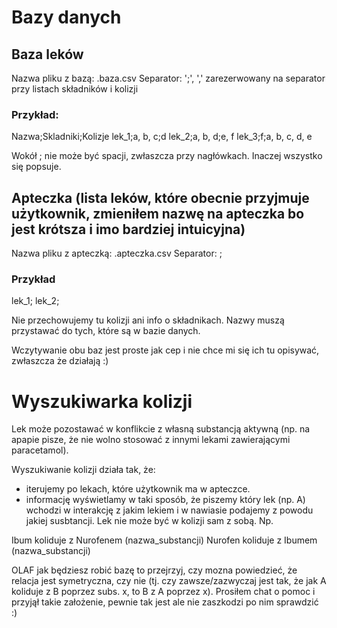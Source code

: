 # Bazy danych
## Baza leków
Nazwa pliku z bazą: .baza.csv
Separator: ';', ',' zarezerwowany na separator przy listach składników i kolizji

### Przykład:
Nazwa;Skladniki;Kolizje
lek_1;a, b, c;d
lek_2;a, b, d;e, f
lek_3;f;a, b, c, d, e

Wokół ; nie może być spacji, zwłaszcza przy nagłówkach. Inaczej wszystko się popsuje. 

## Apteczka (lista leków, które obecnie przyjmuje użytkownik, zmieniłem nazwę na apteczka bo jest krótsza i imo bardziej intuicyjna)
Nazwa pliku z apteczką: .apteczka.csv
Separator: ;

### Przykład
lek_1;
lek_2;

Nie przechowujemy tu kolizji ani info o składnikach. Nazwy muszą przystawać do tych, które są w bazie danych. 

Wczytywanie obu baz jest proste jak cep i nie chce mi się ich tu opisywać, zwłaszcza że działają :)

# Wyszukiwarka kolizji

Lek może pozostawać w konflikcie z własną substancją aktywną (np. na apapie pisze, że nie wolno stosować z innymi lekami zawierającymi paracetamol). 

Wyszukiwanie kolizji działa tak, że:
- iterujemy po lekach, które użytkownik ma w apteczce. 
- informację wyświetlamy w taki sposób, że piszemy który lek (np. A) wchodzi w interakcję z jakim lekiem i w nawiasie podajemy z powodu jakiej susbtancji. Lek nie może być w kolizji sam z sobą. Np.

Ibum koliduje z Nurofenem (nazwa_substancji)
Nurofen koliduje z Ibumem (nazwa_substancji)

OLAF jak będziesz robić bazę to przejrzyj, czy mozna powiedzieć, że relacja jest symetryczna, czy nie (tj. czy zawsze/zazwyczaj jest tak, że jak A koliduje z B poprzez subs. x, to B z A poprzez x). Prosiłem chat o pomoc i przyjął takie założenie, pewnie tak jest ale nie zaszkodzi po nim sprawdzić :)